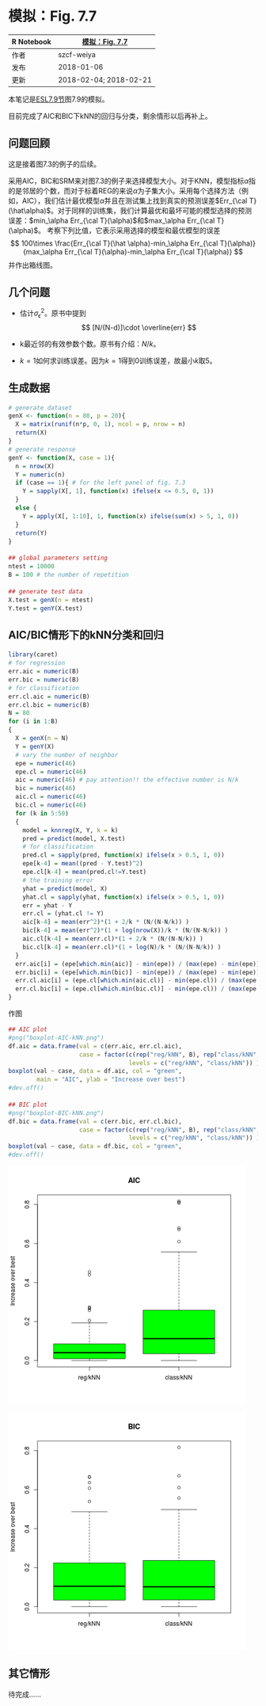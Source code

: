 # 模拟：Fig. 7.7

| R Notebook   | [模拟：Fig. 7.7](http://rmd.hohoweiya.xyz/sim7_7.html) |
| ---- | ---------------------------------------- |
| 作者   | szcf-weiya                               |
| 发布 | 2018-01-06 |
| 更新 | 2018-02-04; 2018-02-21 |

本笔记是[ESL7.9节](https://esl.hohoweiya.xyz/07%20Model%20Assessment%20and%20Selection/7.9%20Vapnik-Chervonenkis%20Dimension/index.html)图7.9的模拟。

目前完成了AIC和BIC下kNN的回归与分类，剩余情形以后再补上。

## 问题回顾

这是接着图7.3的例子的后续。

采用AIC，BIC和SRM来对图7.3的例子来选择模型大小。对于KNN，模型指标$\alpha$指的是邻居的个数，而对于标着REG的来说$\alpha$为子集大小。采用每个选择方法（例如，AIC），我们估计最优模型$\hat \alpha$并且在测试集上找到真实的预测误差$Err_{\cal T}(\hat\alpha)$。对于同样的训练集，我们计算最优和最坏可能的模型选择的预测误差：$min_\alpha Err_{\cal T}(\alpha)$和$max_\alpha Err_{\cal T}(\alpha)$。
考察下列比值，它表示采用选择的模型和最优模型的误差
$$
100\times \frac{Err_{\cal T}(\hat \alpha)-min_\alpha Err_{\cal T}(\alpha)}{max_\alpha Err_{\cal T}(\alpha)-min_\alpha Err_{\cal T}(\alpha)}
$$
并作出箱线图。

## 几个问题

- 估计$\sigma_\epsilon^2$。原书中提到
$$
[N/(N-d)]\cdot \overline{err}
$$

- k最近邻的有效参数个数。原书有介绍：$N/k$。

- $k=1$如何求训练误差。因为$k=1$得到0训练误差，故最小$k$取5。

## 生成数据

```R
# generate dataset
genX <- function(n = 80, p = 20){
  X = matrix(runif(n*p, 0, 1), ncol = p, nrow = n)
  return(X)
}
# generate response
genY <- function(X, case = 1){
  n = nrow(X)
  Y = numeric(n)
  if (case == 1){ # for the left panel of fig. 7.3
    Y = sapply(X[, 1], function(x) ifelse(x <= 0.5, 0, 1))
  }
  else {
    Y = apply(X[, 1:10], 1, function(x) ifelse(sum(x) > 5, 1, 0))
  }
  return(Y)
}

## global parameters setting
ntest = 10000
B = 100 # the number of repetition

## generate test data
X.test = genX(n = ntest)
Y.test = genY(X.test)
```

## AIC/BIC情形下的kNN分类和回归

```R
library(caret)
# for regression
err.aic = numeric(B)
err.bic = numeric(B)
# for classification
err.cl.aic = numeric(B)
err.cl.bic = numeric(B)
N = 80
for (i in 1:B)
{
  X = genX(n = N)
  Y = genY(X)
  # vary the number of neighbor
  epe = numeric(46)
  epe.cl = numeric(46)
  aic = numeric(46) # pay attention!! the effective number is N/k
  bic = numeric(46)
  aic.cl = numeric(46)
  bic.cl = numeric(46)
  for (k in 5:50)
  {
    model = knnreg(X, Y, k = k)
    pred = predict(model, X.test)
    # for classification
    pred.cl = sapply(pred, function(x) ifelse(x > 0.5, 1, 0))
    epe[k-4] = mean((pred - Y.test)^2)
    epe.cl[k-4] = mean(pred.cl!=Y.test)
    # the training error
    yhat = predict(model, X)
    yhat.cl = sapply(yhat, function(x) ifelse(x > 0.5, 1, 0))
    err = yhat - Y
    err.cl = (yhat.cl != Y)
    aic[k-4] = mean(err^2)*(1 + 2/k * (N/(N-N/k)) )
    bic[k-4] = mean(err^2)*(1 + log(nrow(X))/k * (N/(N-N/k)) )
    aic.cl[k-4] = mean(err.cl)*(1 + 2/k * (N/(N-N/k)) )
    bic.cl[k-4] = mean(err.cl)*(1 + log(N)/k * (N/(N-N/k)) )
  }
  err.aic[i] = (epe[which.min(aic)] - min(epe)) / (max(epe) - min(epe))
  err.bic[i] = (epe[which.min(bic)] - min(epe)) / (max(epe) - min(epe))
  err.cl.aic[i] = (epe.cl[which.min(aic.cl)] - min(epe.cl)) / (max(epe.cl) - min(epe.cl))
  err.cl.bic[i] = (epe.cl[which.min(bic.cl)] - min(epe.cl)) / (max(epe.cl) - min(epe.cl))
}
```
作图
```R
## AIC plot
#png("boxplot-AIC-kNN.png")
df.aic = data.frame(val = c(err.aic, err.cl.aic),
                    case = factor(c(rep("reg/kNN", B), rep("class/kNN", B)),
                                  levels = c("reg/kNN", "class/kNN")) )
boxplot(val ~ case, data = df.aic, col = "green",
        main = "AIC", ylab = "Increase over best")
#dev.off()

## BIC plot
#png("boxplot-BIC-kNN.png")
df.bic = data.frame(val = c(err.bic, err.cl.bic),
                    case = factor(c(rep("reg/kNN", B), rep("class/kNN", B)),
                                  levels = c("reg/kNN", "class/kNN")) )
boxplot(val ~ case, data = df.bic, col = "green",
#dev.off()
```

![](boxplot-AIC-kNN.png)

![](boxplot-BIC-kNN.png)


## 其它情形

待完成......

